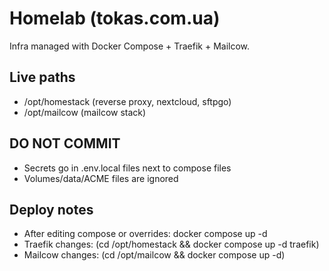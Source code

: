 # Homelab (tokas.com.ua)

Infra managed with Docker Compose + Traefik + Mailcow.

## Live paths
- /opt/homestack (reverse proxy, nextcloud, sftpgo)
- /opt/mailcow (mailcow stack)

## DO NOT COMMIT
- Secrets go in .env.local files next to compose files
- Volumes/data/ACME files are ignored

## Deploy notes
- After editing compose or overrides:
    docker compose up -d
- Traefik changes:
    (cd /opt/homestack && docker compose up -d traefik)
- Mailcow changes:
    (cd /opt/mailcow && docker compose up -d)
